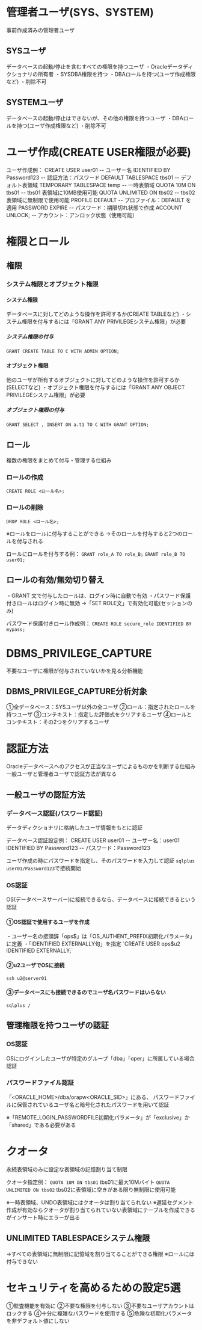 # 管理者ユーザ(SYS、SYSTEM)
事前作成済みの管理者ユーザ
## SYSユーザ
データベースの起動/停止を含むすべての権限を持つユーザ
・Oracleデータディクショナリの所有者
・SYSDBA権限を持つ
・DBAロールを持つ(ユーザ作成権限など)
・削除不可
## SYSTEMユーザ
データベースの起動/停止はできないが、その他の権限を持つユーザ
・DBAロールを持つ(ユーザ作成権限など)
・削除不可
# ユーザ作成(CREATE USER権限が必要)
ユーザ作成例：
CREATE USER user01                                  -- ユーザー名
  IDENTIFIED BY Password123                 -- 認証方法：パスワード
  DEFAULT TABLESPACE tbs01                 -- デフォルト表領域
  TEMPORARY TABLESPACE temp          -- 一時表領域
  QUOTA 10M ON tbs01                               -- tbs01 表領域に10MB使用可能
  QUOTA UNLIMITED ON tbs02                -- tbs02 表領域に無制限で使用可能
  PROFILE DEFAULT                                      -- プロファイル：DEFAULT を適用
  PASSWORD EXPIRE                                    -- パスワード：期限切れ状態で作成
  ACCOUNT UNLOCK;                                   -- アカウント：アンロック状態（使用可能）
# 権限とロール
## 権限
### システム権限とオブジェクト権限
#### システム権限
データベースに対してどのような操作を許可するか(CREATE TABLEなど)
・システム権限を付与するには「GRANT ANY PRIVILEGEシステム権限」が必要
##### システム権限の付与
`GRANT CREATE TABLE TO C WITH ADMIN OPTION;`
#### オブジェクト権限
他のユーザが所有するオブジェクトに対してどのような操作を許可するか(SELECTなど)
・オブジェクト権限を付与するには「GRANT ANY OBJECT PRIVILEGEシステム権限」が必要
##### オブジェクト権限の付与
`GRANT SELECT , INSERT ON a.t1 TO C WITH GRANT OPTION;`
## ロール
複数の権限をまとめて付与・管理する仕組み
### ロールの作成
`CREATE ROLE <ロール名>;`
### ロールの削除
`DROP ROLE <ロール名>;`

※ロールをロールに付与することができる
→そのロールを付与すると2つのロールを付与される

ロールにロールを付与する例：
`GRANT role_A TO role_B;`
`GRANT role_B TO user01;`
## ロールの有効/無効切り替え
・GRANT 文で付与したロールは、ログイン時に自動で有効
・パスワード保護付きロールはログイン時に無効
→「SET ROLE文」で有効化可能(セッションのみ)

パスワード保護付きロール作成例：
`CREATE ROLE secure_role IDENTIFIED BY mypass;`
# DBMS_PRIVILEGE_CAPTURE
不要なユーザに権限が付与されていないかを見る分析機能
## DBMS_PRIVILEGE_CAPTURE分析対象
①全データベース：SYSユーザ以外の全ユーザ
②ロール：指定されたロールを持つユーザ
③コンテキスト：指定した評価式をクリアするユーザ
④ロールとコンテキスト：その2つをクリアするユーザ
# 認証方法
Oracleデータベースへのアクセスが正当なユーザによるものかを判断する仕組み
一般ユーザと管理者ユーザで認証方法が異なる
## 一般ユーザの認証方法
### データベース認証(パスワード認証)
データディクショナリに格納したユーザ情報をもとに認証

データベース認証設定例：
CREATE USER user01                                  -- ユーザー名：user01
  IDENTIFIED BY Password123                 -- パスワード：Password123

ユーザ作成の時にパスワードを指定し、そのパスワードを入力して認証
`sqlplus user01/Password123`で接続開始
### OS認証
OS(データベースサーバー)に接続できるなら、データベースに接続できるという認証
#### ①OS認証で使用するユーザを作成
・ユーザー名の接頭辞「ops$」は「OS_AUTHENT_PREFIX初期化パラメータ」に定義
・「IDENTIFIED EXTERNALLY句」を指定
`CREATE USER ops$u2 IDENTIFIED EXTERNALLY;`
#### ②u2ユーザでOSに接続
`ssh u2@server01`
#### ③データベースにも接続できるのでユーザ名パスワードはいらない
`sqlplus /`
## 管理権限を持つユーザの認証
### OS認証
OSにログインしたユーザが特定のグループ「dba」「oper」に所属している場合認証
### パスワードファイル認証
「<ORACLE_HOME>/dba/orapw<ORACLE_SID>」にある、
パスワードファイルに保管されているユーザ名と暗号化されたパスワードを用いて認証

※「REMOTE_LOGIN_PASSWORDFILE初期化パラメータ」が「exclusive」か「shared」である必要がある
# クオータ
永続表領域のみに設定な表領域の記憶割り当て制限

クオータ指定例：
`QUOTA 10M ON tbs01` tbs01に最大10Mバイト
`QUOTA UNLIMITED ON tbs02` tbs02に表領域に空きがある限り無制限に使用可能

※一時表領域、UNDO表領域にはクオータは割り当てられない
※遅延セグメント作成が有効ならクオータが割り当てられていない表領域にテーブルを作成できるがインサート時にエラーが出る
## UNLIMITED TABLESPACEシステム権限
→すべての表領域に無制限に記憶域を割り当てることができる権限
※ロールには付与できない



# セキュリティを高めるための設定5選

①監査機能を有効に
②不要な権限を付与しない
③不要なユーザアカウントはロックする
④十分に複雑なパスワードを使用する
⑤危険な初期化パラメータを非デフォルト値にしない